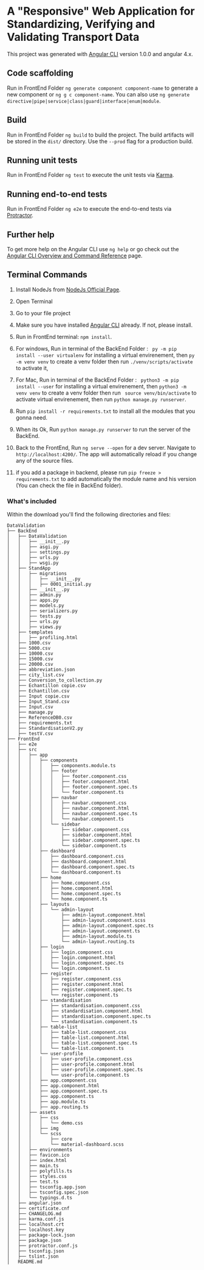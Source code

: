 # A "Responsive" Web Application for Standardizing, Verifying and Validating Transport Data

This project was generated with [Angular CLI](https://github.com/angular/angular-cli) version 1.0.0 and angular 4.x.

## Code scaffolding

Run in FrontEnd Folder `ng generate component component-name` to generate a new component or `ng g c component-name`. You can also use `ng generate directive|pipe|service|class|guard|interface|enum|module`.

## Build

Run in FrontEnd Folder `ng build` to build the project. The build artifacts will be stored in the `dist/` directory. Use the `--prod` flag for a production build.

## Running unit tests

Run in FrontEnd Folder `ng test` to execute the unit tests via [Karma](https://karma-runner.github.io).

## Running end-to-end tests

Run in FrontEnd Folder `ng e2e` to execute the end-to-end tests via [Protractor](http://www.protractortest.org/).

## Further help

To get more help on the Angular CLI use `ng help` or go check out the [Angular CLI Overview and Command Reference](https://angular.io/cli) page.


## Terminal Commands

1. Install NodeJs from [NodeJs Official Page](https://nodejs.org/en).
2. Open Terminal
3. Go to your file project
4. Make sure you have installed [Angular CLI](https://github.com/angular/angular-cli) already. If not, please install.
5. Run in FrontEnd terminal: ```npm install```.
6. For windows, Run in terminal of the BackEnd Folder : ``` py -m pip install --user virtualenv``` for installing a virtual envirenement, then ```py -m venv venv``` to create a venv folder then run ```./venv/scripts/activate``` to activate it,
7. For Mac, Run in terminal of the BackEnd Folder : ``` python3 -m pip install --user``` for installing a virtual envirenement, then ```python3 -m venv venv``` to create a venv folder then run ``` source venv/bin/activate``` to activate virtual envirenement, then run ```python manage.py runserver```.
8. Run ```pip install -r requirements.txt``` to install all the modules that you gonna need.
9. When its Ok, Run ```python manage.py runserver``` to run the server of the BackEnd.
10. Back to the FrontEnd, Run `ng serve --open` for a dev server. Navigate to `http://localhost:4200/`. The app will automatically reload if you change any of the source files.

11. if you add a package in backend, please run ```pip freeze > requirements.txt``` to add automatically the module name and his version (You can check the file in BackEnd folder). 
### What's included

Within the download you'll find the following directories and files:

```
DataValidation
├── BackEnd
│   ├── DataValidation
│   │   ├── __init__.py
│   │   ├── asgi.py
│   │   ├── settings.py
│   │   ├── urls.py
│   │   ├── wsgi.py
│   ├── StandApp
│   │   ├── migrations
│   │   │   ├── __init__.py
│   │   │   ├── 0001_initial.py
│   │   ├── __init__.py
│   │   ├── admin.py
│   │   ├── apps.py
│   │   ├── models.py
│   │   ├── serializers.py
│   │   ├── tests.py
│   │   ├── urls.py
│   │   ├── views.py
│   ├── templates
│   │   ├── profiling.html
│   ├── 1000.csv
│   ├── 5000.csv
│   ├── 10000.csv
│   ├── 15000.csv
│   ├── 20000.csv
│   ├── abbreviation.json
│   ├── city_list.csv
│   ├── Conversion_to_collection.py
│   ├── Echantillon copie.csv
│   ├── Echantillon.csv
│   ├── Input copie.csv
│   ├── Input_Stand.csv
│   ├── Input.csv
│   ├── manage.py
│   ├── ReferenceDB0.csv
│   ├── requirements.txt
│   ├── StandardisationV2.py
│   ├── testV.csv
├── FrontEnd
│   ├── e2e
│   ├── src
│   │   ├── app
│   │   │   ├── components
│   │   │   │   ├── components.module.ts
│   │   │   │   ├── footer
│   │   │   │   │   ├── footer.component.css
│   │   │   │   │   ├── footer.component.html
│   │   │   │   │   ├── footer.component.spec.ts
│   │   │   │   │   └── footer.component.ts
│   │   │   │   ├── navbar
│   │   │   │   │   ├── navbar.component.css
│   │   │   │   │   ├── navbar.component.html
│   │   │   │   │   ├── navbar.component.spec.ts
│   │   │   │   │   └── navbar.component.ts
│   │   │   │   └── sidebar
│   │   │   │       ├── sidebar.component.css
│   │   │   │       ├── sidebar.component.html
│   │   │   │       ├── sidebar.component.spec.ts
│   │   │   │       └── sidebar.component.ts
│   │   │   ├── dashboard
│   │   │   │   ├── dashboard.component.css
│   │   │   │   ├── dashboard.component.html
│   │   │   │   ├── dashboard.component.spec.ts
│   │   │   │   └── dashboard.component.ts
│   │   │   ├── home
│   │   │   │   ├── home.component.css
│   │   │   │   ├── home.component.html
│   │   │   │   ├── home.component.spec.ts
│   │   │   │   └── home.component.ts
│   │   │   ├── layouts
│   │   │   │   └── admin-layout
│   │   │   │       ├── admin-layout.component.html
│   │   │   │       ├── admin-layout.component.scss
│   │   │   │       ├── admin-layout.component.spec.ts
│   │   │   │       ├── admin-layout.component.ts
│   │   │   │       ├── admin-layout.module.ts
│   │   │   │       └── admin-layout.routing.ts
│   │   │   ├── login
│   │   │   │   ├── login.component.css
│   │   │   │   ├── login.component.html
│   │   │   │   ├── login.component.spec.ts
│   │   │   │   └── login.component.ts
│   │   │   ├── register
│   │   │   │   ├── register.component.css
│   │   │   │   ├── register.component.html
│   │   │   │   ├── register.component.spec.ts
│   │   │   │   └── register.component.ts
│   │   │   ├── standardisation
│   │   │   │   ├── standardisation.component.css
│   │   │   │   ├── standardisation.component.html
│   │   │   │   ├── standardisation.component.spec.ts
│   │   │   │   └── standardisation.component.ts
│   │   │   ├── table-list
│   │   │   │   ├── table-list.component.css
│   │   │   │   ├── table-list.component.html
│   │   │   │   ├── table-list.component.spec.ts
│   │   │   │   └── table-list.component.ts
│   │   │   └── user-profile
│   │   │   │   ├── user-profile.component.css
│   │   │   │   ├── user-profile.component.html
│   │   │   │   ├── user-profile.component.spec.ts
│   │   │   │   └── user-profile.component.ts
│   │   │   ├── app.component.css
│   │   │   ├── app.component.html
│   │   │   ├── app.component.spec.ts
│   │   │   ├── app.component.ts
│   │   │   ├── app.module.ts
│   │   │   ├── app.routing.ts
│   │   ├── assets
│   │   │   ├── css
│   │   │   │   └── demo.css
│   │   │   ├── img
│   │   │   └── scss
│   │   │       ├── core
│   │   │       └── material-dashboard.scss
│   │   ├── environments
│   │   ├── favicon.ico
│   │   ├── index.html
│   │   ├── main.ts
│   │   ├── polyfills.ts
│   │   ├── styles.css
│   │   ├── test.ts
│   │   ├── tsconfig.app.json
│   │   ├── tsconfig.spec.json
│   │   └── typings.d.ts
│   ├── angular.json
│   ├── certificate.cnf
│   ├── CHANGELOG.md
│   ├── karma.conf.js
│   ├── localhost.crt
│   ├── localhost.key
│   ├── package-lock.json
│   ├── package.json
│   ├── protractor.conf.js
│   ├── tsconfig.json
│   ├── tslint.json
│   README.md

```